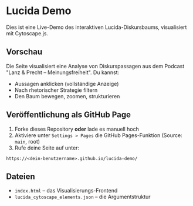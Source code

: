 # Lucida Demo

Dies ist eine Live-Demo des interaktiven Lucida-Diskursbaums, visualisiert mit Cytoscape.js.

## Vorschau

Die Seite visualisiert eine Analyse von Diskurspassagen aus dem Podcast "Lanz & Precht – Meinungsfreiheit". Du kannst:

- Aussagen anklicken (vollständige Anzeige)
- Nach rhetorischer Strategie filtern
- Den Baum bewegen, zoomen, strukturieren

## Veröffentlichung als GitHub Page

1. Forke dieses Repository **oder** lade es manuell hoch
2. Aktiviere unter `Settings > Pages` die GitHub Pages-Funktion (Source: `main`, root)
3. Rufe deine Seite auf unter:

```
https://<dein-benutzername>.github.io/lucida-demo/
```

## Dateien

- `index.html` – das Visualisierungs-Frontend
- `lucida_cytoscape_elements.json` – die Argumentstruktur